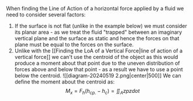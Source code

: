 When finding the Line of Action of a horizontal force applied by a fluid we need to consider several factors:
1) If the surface is not flat (unlike in the example below) we must consider its planar area - as we treat the fluid "trapped" between an imaginary vertical plane and the surface as static and hence the forces on that plane must be equal to the forces on the surface.
2) Unlike with the [[Finding the LoA of a Vertical Force|line of action of a vertical force]] we can't use the centroid of the object as this would produce a moment about that point due to the uneven distribution of forces above and below that point - as a result we have to use a point below the centroid.
![[diagram-20240519 2.png|center|500]]
We can define the moment about the centroid as:
$$M_x=F_{h}(h_{cp.}-h_{c})=\iint_Azpzdot$$
